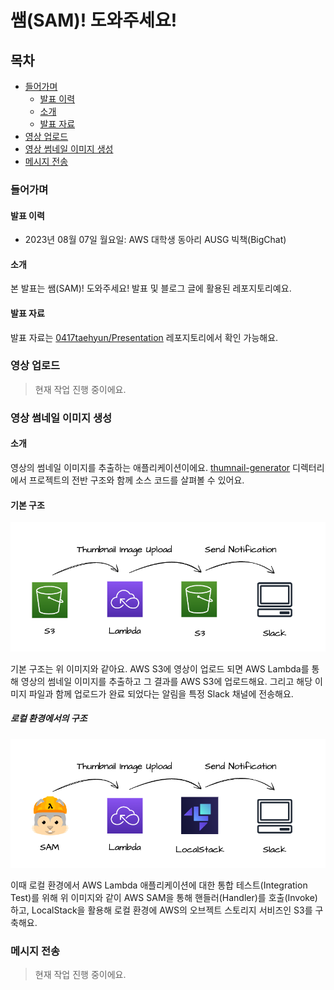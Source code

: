 # 쌤(SAM)! 도와주세요!

## 목차

- [들어가며](#들어가며)
    - [발표 이력](#발표-이력)
    - [소개](#소개)
    - [발표 자료](#발표-자료)
- [영상 업로드](#영상-업로드)
- [영상 썸네일 이미지 생성](#영상-썸네일-이미지-생성)
- [메시지 전송](#메시지-전송)

### 들어가며

#### 발표 이력

- 2023년 08월 07일 월요일: AWS 대학생 동아리 AUSG 빅책(BigChat)

#### 소개

본 발표는 쌤(SAM)! 도와주세요! 발표 및 블로그 글에 활용된 레포지토리예요.

#### 발표 자료

발표 자료는 [0417taehyun/Presentation](https://github.com/0417taehyun/Presentation) 레포지토리에서 확인 가능해요.
### 영상 업로드

> 현재 작업 진행 중이에요.

### 영상 썸네일 이미지 생성

#### 소개

영상의 썸네일 이미지를 추출하는 애플리케이션이에요. [thumnail-generator](https://github.com/0417taehyun/help-me-sam/tree/main/thumbnail-generator) 디렉터리에서 프로젝트의 전반 구조와 함께 소스 코드를 살펴볼 수 있어요.

#### 기본 구조

![기본 구조](./images/thumbnail-generator/01.png)

기본 구조는 위 이미지와 같아요. AWS S3에 영상이 업로드 되면 AWS Lambda를 통해 영상의 썸네일 이미지를 추출하고 그 결과를 AWS S3에 업로드해요. 그리고 해당 이미지 파일과 함께 업로드가 완료 되었다는 알림을 특정 Slack 채널에 전송해요.

##### 로컬 환경에서의 구조

![로컬 환경에서의 구조](./images/thumbnail-generator/02.png)

이때 로컬 환경에서 AWS Lambda 애플리케이션에 대한 통합 테스트(Integration Test)를 위해 위 이미지와 같이 AWS SAM을 통해 핸들러(Handler)를 호출(Invoke)하고, LocalStack을 활용해 로컬 환경에 AWS의 오브젝트 스토리지 서비즈인 S3를 구축해요.


### 메시지 전송

> 현재 작업 진행 중이에요.
